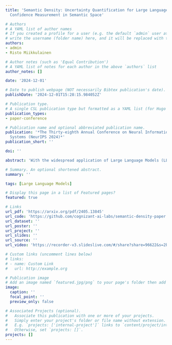 ```yaml
---
title: 'Semantic Density: Uncertainty Quantification for Large Language Models through
  Confidence Measurement in Semantic Space'

# Authors
# A YAML list of author names
# If you created a profile for a user (e.g. the default `admin` user at `content/authors/admin/`), 
# write the username (folder name) here, and it will be replaced with their full name and linked to their profile.
authors:
- admin
- Risto Miikkulainen

# Author notes (such as 'Equal Contribution')
# A YAML list of notes for each author in the above `authors` list
author_notes: []

date: '2024-12-01'

# Date to publish webpage (NOT necessarily Bibtex publication's date).
publishDate: '2024-12-01T15:28:15.984052Z'

# Publication type.
# A single CSL publication type but formatted as a YAML list (for Hugo requirements).
publication_types:
- paper-conference

# Publication name and optional abbreviated publication name.
publication: '*The Thirty-eighth Annual Conference on Neural Information Processing
  Systems (NeurIPS 2024)*'
publication_short: ''

doi: ''

abstract: 'With the widespread application of Large Language Models (LLMs) to various domains, concerns regarding the trustworthiness of LLMs in safety-critical scenarios have been raised, due to their unpredictable tendency to hallucinate and generate misinformation. Existing LLMs do not have an inherent functionality to provide the users with an uncertainty/confidence metric for each response it generates, making it difficult to evaluate trustworthiness. Although several studies aim to develop uncertainty quantification methods for LLMs, they have fundamental limitations, such as being restricted to classification tasks, requiring additional training and data, considering only lexical instead of semantic information, and being prompt-wise but not response-wise. A new framework is proposed in this paper to address these issues. Semantic density extracts uncertainty/confidence information for each response from a probability distribution perspective in semantic space. It has no restriction on task types and is "off-the-shelf" for new models and tasks. Experiments on seven state-of-the-art LLMs, including the latest Llama 3 and Mixtral-8x22B models, on four free-form question-answering benchmarks demonstrate the superior performance and robustness of semantic density compared to prior approaches.'

# Summary. An optional shortened abstract.
summary: ''

tags: [Large Language Models]

# Display this page in a list of Featured pages?
featured: true

# Links
url_pdf: 'https://arxiv.org/pdf/2405.13845'
url_code: 'https://github.com/cognizant-ai-labs/semantic-density-paper'
url_dataset: ''
url_poster: ''
url_project: ''
url_slides: ''
url_source: ''
url_video: 'https://recorder-v3.slideslive.com/#/share?share=96622&s=2bb1e69f-e558-4744-b9f5-1a967a9622fc'

# Custom links (uncomment lines below)
# links:
# - name: Custom Link
#   url: http://example.org

# Publication image
# Add an image named `featured.jpg/png` to your page's folder then add a caption below.
image:
  caption: ''
  focal_point: ''
  preview_only: false

# Associated Projects (optional).
#   Associate this publication with one or more of your projects.
#   Simply enter your project's folder or file name without extension.
#   E.g. `projects: ['internal-project']` links to `content/project/internal-project/index.md`.
#   Otherwise, set `projects: []`.
projects: []
---
```


